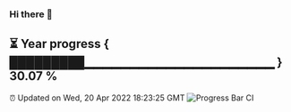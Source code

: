 ### Hi there 👋
⏳ Year progress { █████████▁▁▁▁▁▁▁▁▁▁▁▁▁▁▁▁▁▁▁▁▁ } 30.07 %
---
⏰ Updated on Wed, 20 Apr 2022 18:23:25 GMT
![Progress Bar CI](https://github.com/liununu/liununu/workflows/Progress%20Bar%20CI/badge.svg)
